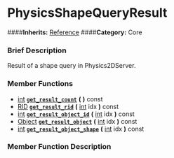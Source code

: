 #  PhysicsShapeQueryResult  
####**Inherits:** [Reference](class_reference)
####**Category:** Core

###  Brief Description  
Result of a shape query in Physics2DServer.

###  Member Functions 
  * [int](class_int)  **[`get_result_count`](#get_result_count)**  **(** **)** const
  * [RID](class_rid)  **[`get_result_rid`](#get_result_rid)**  **(** [int](class_int) idx  **)** const
  * [int](class_int)  **[`get_result_object_id`](#get_result_object_id)**  **(** [int](class_int) idx  **)** const
  * [Object](class_object)  **[`get_result_object`](#get_result_object)**  **(** [int](class_int) idx  **)** const
  * [int](class_int)  **[`get_result_object_shape`](#get_result_object_shape)**  **(** [int](class_int) idx  **)** const

###  Member Function Description  

